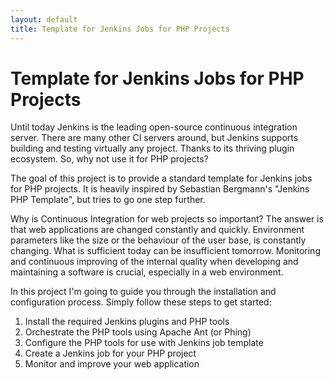 ```yaml
---
layout: default
title: Template for Jenkins Jobs for PHP Projects
---
```


# Template for Jenkins Jobs for PHP Projects

Until today Jenkins is the leading open-source continuous integration server. There are many other CI servers around, but Jenkins supports building and testing virtually any project. Thanks to its thriving plugin ecosystem. So, why not use it for PHP projects?

The goal of this project is to provide a standard template for Jenkins jobs for PHP projects. It is heavily inspired by Sebastian Bergmann's "Jenkins PHP Template", but tries to go one step further.

Why is Continuous Integration for web projects so important? The answer is that web applications are changed constantly and quickly. Environment parameters like the size or the behaviour of the user base, is constantly changing. What is sufficient today can be insufficient tomorrow. Monitoring and continuous improving of the internal quality when developing and maintaining a software is crucial, especially in a web environment.

In this project I'm going to guide you through the installation and configuration process. Simply follow these steps to get started:

1. Install the required Jenkins plugins and PHP tools
2. Orchestrate the PHP tools using Apache Ant (or Phing)
3. Configure the PHP tools for use with Jenkins job template
4. Create a Jenkins job for your PHP project
5. Monitor and improve your web application
